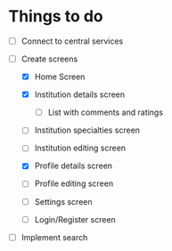 # Things to do

-   [ ] Connect to central services

-   [ ] Create screens
    -   [x] Home Screen
    -   [x] Institution details screen
        -   [ ] List with comments and ratings
    -   [ ] Institution specialties screen
    -   [ ] Institution editing screen
    -   [x] Profile details screen
    -   [ ] Profile editing screen
    -   [ ] Settings screen

    -   [ ] Login/Register screen

-   [ ] Implement search
